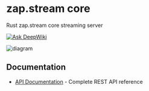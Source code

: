# zap.stream core

Rust zap.stream core streaming server

[![Ask DeepWiki](https://deepwiki.com/badge.svg)](https://deepwiki.com/v0l/zap-stream-core)

![diagram](./crates/zap-stream/zap.stream.svg)

## Documentation

- [API Documentation](./API.md) - Complete REST API reference

